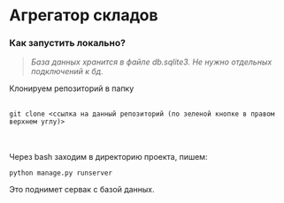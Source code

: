 # Агрегатор складов

<h3>Как запустить локально?</h3>

>*База данных хранится в файле db.sqlite3. Не нужно отдельных подключений к бд.*

Клонируем репозиторий в папку 
<br><br>
```
git clone <ссылка на данный репозиторий (по зеленой кнопке в правом верхнем углу)>
```
<br><br>
Через bash заходим в директорию проекта, пишем:
<br>
```
python manage.py runserver
```

Это поднимет сервак с базой данных.
